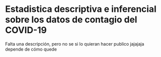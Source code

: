 # Estadistica descriptiva e inferencial sobre los datos de contagio del COVID-19

Falta una descripción, pero no se si lo quieran hacer publico jajajaja depende de cómo quede